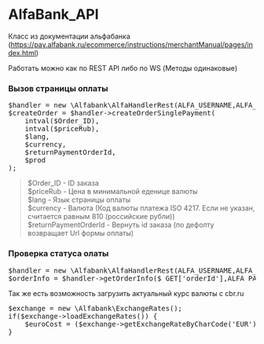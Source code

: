 # AlfaBank_API
Класс из документации альфабанка (https://pay.alfabank.ru/ecommerce/instructions/merchantManual/pages/index.html)

Работать можно как по REST API либо по WS (Методы одинаковые)

<h3>Вызов страницы оплаты</h3>
<pre>
$handler = new \Alfabank\AlfaHandlerRest(ALFA_USERNAME,ALFA_PASSWORD,$returnURL);
$createOrder = $handler->createOrderSinglePayment(
    intval($Order_ID),
    intval($priceRub),
    $lang,
    $currency,
    $returnPaymentOrderId,
    $prod
);
</pre>
<blockquote>
$Order_ID - ID заказа <br>
$priceRub - Цена в минимальной еденице валюты <br>
$lang - Язык страницы оплаты <br>
$currency - Валюта (Код валюты платежа ISO 4217. Если не указан, считается равным 810 (российские рубли)) <br>
$returnPaymentOrderId - Вернуть id заказа (по дефолту возвращает Url формы оплаты) <br>
</blockquote>

<h3>Проверка статуса олаты</h3>

<pre>
$handler = new \Alfabank\AlfaHandlerRest(ALFA_USERNAME,ALFA_PASSWORD,$returnURL);
$orderInfo = $handler->getOrderInfo($_GET['orderId'],ALFA_PAY_PROD);
</pre>


Так же есть возможность загрузить актуальный курс валюты с cbr.ru

<pre>
$exchange = new \Alfabank\ExchangeRates();
if($exchange->loadExchangeRates()) {
    $euroCost = ($exchange->getExchangeRateByCharCode('EUR'))['VALUE'];
}
</pre>
